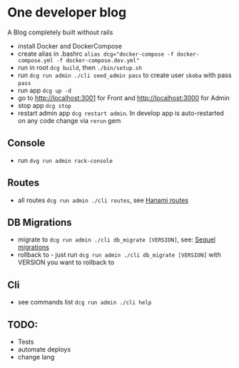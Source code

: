 # One developer blog

A Blog completely built without rails

- install Docker and DockerCompose
- create alias in .bashrc `alias dcg="docker-compose -f docker-compose.yml -f docker-compose.dev.yml"`
- run in root `dcg build`, then `./bin/setup.sh`
- run `dcg run admin ./cli seed_admin pass` to create user `skoba` with pass `pass`
- run app `dcg up -d`
- go to [http://localhost:3001](http://localhost:3001) for Front and [http://localhost:3000](http://localhost:3000) for Admin 
- stop app `dcg stop`
- restart admin app `dcg restart admin`. In develop app is auto-restarted on any code change via `rerun` gem

## Console
- run `dvg run admin rack-console`

## Routes
- all routes `dcg run admin ./cli routes`, see [Hanami routes](https://github.com/hanami/router)

## DB Migrations
- migrate to `dcg run admin ./cli db_migrate [VERSION]`, see: [Sequel migrations](http://sequel.jeremyevans.net/rdoc/files/doc/migration_rdoc.html)
- rollback to - just run `dcg run admin ./cli db_migrate [VERSION]` with VERSION you want to rollback to 

## Cli
- see commands list `dcg run admin ./cli help`

## TODO:
- Tests
- automate deploys
- change lang